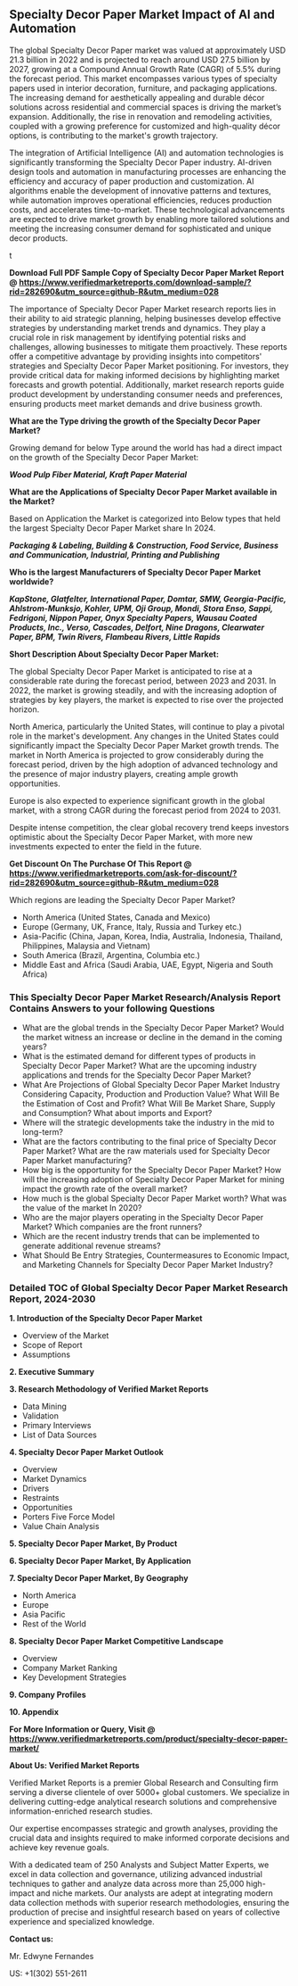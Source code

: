 <h2>Specialty Decor Paper Market Impact of AI and Automation</h2><p>The global Specialty Decor Paper market was valued at approximately USD 21.3 billion in 2022 and is projected to reach around USD 27.5 billion by 2027, growing at a Compound Annual Growth Rate (CAGR) of 5.5% during the forecast period. This market encompasses various types of specialty papers used in interior decoration, furniture, and packaging applications. The increasing demand for aesthetically appealing and durable décor solutions across residential and commercial spaces is driving the market’s expansion. Additionally, the rise in renovation and remodeling activities, coupled with a growing preference for customized and high-quality décor options, is contributing to the market's growth trajectory.</p><p>The integration of Artificial Intelligence (AI) and automation technologies is significantly transforming the Specialty Decor Paper industry. AI-driven design tools and automation in manufacturing processes are enhancing the efficiency and accuracy of paper production and customization. AI algorithms enable the development of innovative patterns and textures, while automation improves operational efficiencies, reduces production costs, and accelerates time-to-market. These technological advancements are expected to drive market growth by enabling more tailored solutions and meeting the increasing consumer demand for sophisticated and unique decor products.</p>t</p><p id="" class=""><strong>Download Full PDF Sample Copy of Specialty Decor Paper Market Report @ <a href="https://www.verifiedmarketreports.com/download-sample/?rid=282690&utm_source=github-R&utm_medium=028" target="_blank">https://www.verifiedmarketreports.com/download-sample/?rid=282690&utm_source=github-R&utm_medium=028</a></strong></p><p>The importance of&nbsp;Specialty Decor Paper Market research reports lies in their ability to aid strategic planning, helping businesses develop effective strategies by understanding market trends and dynamics. They play a crucial role in risk management by identifying potential risks and challenges, allowing businesses to mitigate them proactively. These reports offer a competitive advantage by providing insights into competitors' strategies and Specialty Decor Paper Market positioning. For investors, they provide critical data for making informed decisions by highlighting market forecasts and growth potential. Additionally, market research reports guide product development by understanding consumer needs and preferences, ensuring products meet market demands and drive business growth.</p><p><strong>What are the&nbsp;Type driving the growth of the Specialty Decor Paper Market?</strong></p><p id="" class="">Growing demand for below Type around the world has had a direct impact on the growth of the Specialty Decor Paper Market:</p><em><strong>Wood Pulp Fiber Material, Kraft Paper Material</strong></em></p><strong>What are the&nbsp;Applications&nbsp;of Specialty Decor Paper Market available in the Market?</strong></p><p id="" class="">Based on Application the Market is categorized into Below types that held the largest Specialty Decor Paper Market share In 2024.</p><em><strong>Packaging & Labeling, Building & Construction, Food Service, Business and Communication, Industrial, Printing and Publishing</strong></em></p><strong>Who is the largest Manufacturers of Specialty Decor Paper Market worldwide?</strong></p><p><em><strong>KapStone, Glatfelter, International Paper, Domtar, SMW, Georgia-Pacific, Ahlstrom-Munksjo, Kohler, UPM, Oji Group, Mondi, Stora Enso, Sappi, Fedrigoni, Nippon Paper, Onyx Specialty Papers, Wausau Coated Products, Inc., Verso, Cascades, Delfort, Nine Dragons, Clearwater Paper, BPM, Twin Rivers, Flambeau Rivers, Little Rapids</strong></em></p><p id="" class=""><strong>Short Description About Specialty Decor Paper Market:</strong></p><p>The global Specialty Decor Paper Market is anticipated to rise at a considerable rate during the forecast period, between 2023 and 2031. In 2022, the market is growing steadily, and with the increasing adoption of strategies by key players, the market is expected to rise over the projected horizon.</p><p>North America, particularly the United States, will continue to play a pivotal role in the market's development. Any changes in the United States could significantly impact the Specialty Decor Paper Market growth trends. The market in North America is projected to grow considerably during the forecast period, driven by the high adoption of advanced technology and the presence of major industry players, creating ample growth opportunities.</p><p>Europe is also expected to experience significant growth in the global market, with a strong CAGR during the forecast period from 2024 to 2031.</p><p>Despite intense competition, the clear global recovery trend keeps investors optimistic about the Specialty Decor Paper Market, with more new investments expected to enter the field in the future.</p><p id="" class=""><strong>Get Discount On The Purchase Of This Report @ <a href="https://www.verifiedmarketreports.com/ask-for-discount/?rid=282690&utm_source=github-R&utm_medium=028" target="_blank">https://www.verifiedmarketreports.com/ask-for-discount/?rid=282690&utm_source=github-R&utm_medium=028</a></strong></p>Which regions are leading the Specialty Decor Paper Market?</p><ul><li>North America (United States, Canada and Mexico)</li><li>Europe (Germany, UK, France, Italy, Russia and Turkey etc.)</li><li>Asia-Pacific (China, Japan, Korea, India, Australia, Indonesia, Thailand, Philippines, Malaysia and Vietnam)</li><li>South America (Brazil, Argentina, Columbia etc.)</li><li>Middle East and Africa (Saudi Arabia, UAE, Egypt, Nigeria and South Africa)</li></ul><h3 id="" class="">This Specialty Decor Paper Market Research/Analysis Report Contains Answers to your following Questions</h3><ul><li>What are the global trends in the Specialty Decor Paper Market? Would the market witness an increase or decline in the demand in the coming years?</li><li>What is the estimated demand for different types of products in Specialty Decor Paper Market? What are the upcoming industry applications and trends for the Specialty Decor Paper Market?</li><li>What Are Projections of Global Specialty Decor Paper Market Industry Considering Capacity, Production and Production Value? What Will Be the Estimation of Cost and Profit? What Will Be Market Share, Supply and Consumption? What about imports and Export?</li><li>Where will the strategic developments take the industry in the mid to long-term?</li><li>What are the factors contributing to the final price of Specialty Decor Paper Market? What are the raw materials used for Specialty Decor Paper Market manufacturing?</li><li>How big is the opportunity for the Specialty Decor Paper Market? How will the increasing adoption of Specialty Decor Paper Market for mining impact the growth rate of the overall market?</li><li>How much is the global Specialty Decor Paper Market worth? What was the value of the market In 2020?</li><li>Who are the major players operating in the Specialty Decor Paper Market? Which companies are the front runners?</li><li>Which are the recent industry trends that can be implemented to generate additional revenue streams?</li><li>What Should Be Entry Strategies, Countermeasures to Economic Impact, and Marketing Channels for Specialty Decor Paper Market Industry?</li></ul><h3 id="" class="">Detailed TOC of Global Specialty Decor Paper Market Research Report, 2024-2030</h3><p id="" class=""><strong>1. Introduction of the Specialty Decor Paper Market</strong></p><ul><li>Overview of the Market</li><li>Scope of Report</li><li>Assumptions</li></ul><p id="" class=""><strong>2. Executive Summary</strong></p><p id="" class=""><strong>3. Research Methodology of Verified Market Reports</strong></p><ul><li>Data Mining</li><li>Validation</li><li>Primary Interviews</li><li>List of Data Sources</li></ul><p id="" class=""><strong>4. Specialty Decor Paper Market Outlook</strong></p><ul><li>Overview</li><li>Market Dynamics</li><li>Drivers</li><li>Restraints</li><li>Opportunities</li><li>Porters Five Force Model</li><li>Value Chain Analysis</li></ul><p id="" class=""><strong>5. Specialty Decor Paper Market, By Product</strong></p><p id="" class=""><strong>6. Specialty Decor Paper Market, By Application</strong></p><p id="" class=""><strong>7. Specialty Decor Paper Market, By Geography</strong></p><ul><li>North America</li><li>Europe</li><li>Asia Pacific</li><li>Rest of the World</li></ul><p id="" class=""><strong>8. Specialty Decor Paper Market Competitive Landscape</strong></p><ul><li>Overview</li><li>Company Market Ranking</li><li>Key Development Strategies</li></ul><p id="" class=""><strong>9. Company Profiles</strong></p><p id="" class=""><strong>10. Appendix</strong></p><p id="" class=""><strong>For More Information or Query, Visit @ <a href="https://www.verifiedmarketreports.com/product/specialty-decor-paper-market/" target="_blank">https://www.verifiedmarketreports.com/product/specialty-decor-paper-market/</a></strong></p><p id="" class=""><strong>About Us: Verified Market Reports</strong></p><p id="" class="">Verified Market Reports is a premier Global Research and Consulting firm serving a diverse clientele of over 5000+ global customers. We specialize in delivering cutting-edge analytical research solutions and comprehensive information-enriched research studies.</p><p id="" class="">Our expertise encompasses strategic and growth analyses, providing the crucial data and insights required to make informed corporate decisions and achieve key revenue goals.</p><p id="" class="">With a dedicated team of 250 Analysts and Subject Matter Experts, we excel in data collection and governance, utilizing advanced industrial techniques to gather and analyze data across more than 25,000 high-impact and niche markets. Our analysts are adept at integrating modern data collection methods with superior research methodologies, ensuring the production of precise and insightful research based on years of collective experience and specialized knowledge.</p><p id="" class=""><strong>Contact us:</strong></p><p id="" class="">Mr. Edwyne Fernandes</p><p id="" class="">US: +1(302) 551-2611</p>